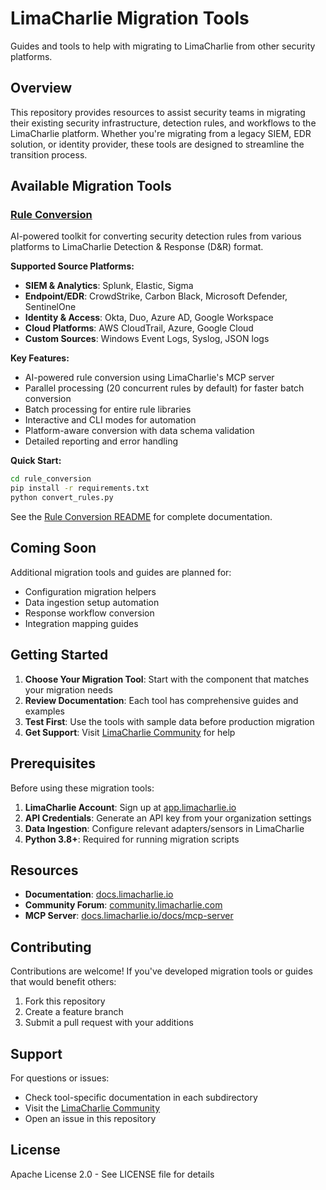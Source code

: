 # LimaCharlie Migration Tools

Guides and tools to help with migrating to LimaCharlie from other security platforms.

## Overview

This repository provides resources to assist security teams in migrating their existing security infrastructure, detection rules, and workflows to the LimaCharlie platform. Whether you're migrating from a legacy SIEM, EDR solution, or identity provider, these tools are designed to streamline the transition process.

## Available Migration Tools

### [Rule Conversion](./rule_conversion/)

AI-powered toolkit for converting security detection rules from various platforms to LimaCharlie Detection & Response (D&R) format.

**Supported Source Platforms:**
- **SIEM & Analytics**: Splunk, Elastic, Sigma
- **Endpoint/EDR**: CrowdStrike, Carbon Black, Microsoft Defender, SentinelOne
- **Identity & Access**: Okta, Duo, Azure AD, Google Workspace
- **Cloud Platforms**: AWS CloudTrail, Azure, Google Cloud
- **Custom Sources**: Windows Event Logs, Syslog, JSON logs

**Key Features:**
- AI-powered rule conversion using LimaCharlie's MCP server
- Parallel processing (20 concurrent rules by default) for faster batch conversion
- Batch processing for entire rule libraries
- Interactive and CLI modes for automation
- Platform-aware conversion with data schema validation
- Detailed reporting and error handling

**Quick Start:**
```bash
cd rule_conversion
pip install -r requirements.txt
python convert_rules.py
```

See the [Rule Conversion README](./rule_conversion/README.md) for complete documentation.

## Coming Soon

Additional migration tools and guides are planned for:
- Configuration migration helpers
- Data ingestion setup automation
- Response workflow conversion
- Integration mapping guides

## Getting Started

1. **Choose Your Migration Tool**: Start with the component that matches your migration needs
2. **Review Documentation**: Each tool has comprehensive guides and examples
3. **Test First**: Use the tools with sample data before production migration
4. **Get Support**: Visit [LimaCharlie Community](https://community.limacharlie.com) for help

## Prerequisites

Before using these migration tools:

1. **LimaCharlie Account**: Sign up at [app.limacharlie.io](https://app.limacharlie.io)
2. **API Credentials**: Generate an API key from your organization settings
3. **Data Ingestion**: Configure relevant adapters/sensors in LimaCharlie
4. **Python 3.8+**: Required for running migration scripts

## Resources

- **Documentation**: [docs.limacharlie.io](https://docs.limacharlie.io)
- **Community Forum**: [community.limacharlie.com](https://community.limacharlie.com)
- **MCP Server**: [docs.limacharlie.io/docs/mcp-server](https://docs.limacharlie.io/docs/mcp-server)

## Contributing

Contributions are welcome! If you've developed migration tools or guides that would benefit others:

1. Fork this repository
2. Create a feature branch
3. Submit a pull request with your additions

## Support

For questions or issues:
- Check tool-specific documentation in each subdirectory
- Visit the [LimaCharlie Community](https://community.limacharlie.com)
- Open an issue in this repository

## License

Apache License 2.0 - See LICENSE file for details
